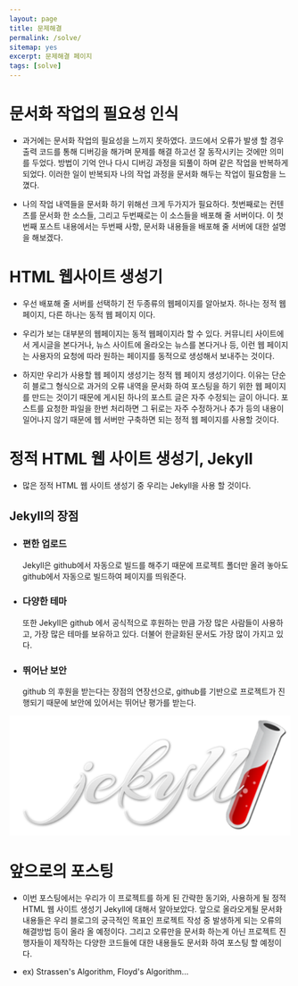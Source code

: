 ```yaml
---
layout: page
title: 문제해결
permalink: /solve/
sitemap: yes
excerpt: 문제해결 페이지
tags: [solve]
---
```


# 문서화 작업의 필요성 인식
* 과거에는 문서화 작업의 필요성을 느끼지 못하였다. 코드에서 오류가 발생 할 경우 출력 코드를 통해 디버깅을 해가며 문제를 해결 하고선 잘 동작시키는 것에만 의미를 두었다. 방법이 기억 안나 다시 디버깅 과정을 되풀이 하며 같은 작업을 반복하게 되었다. 이러한 일이 반복되자 나의 작업 과정을 문서화 해두는 작업이 필요함을 느꼈다.

* 나의 작업 내역들을 문서화 하기 위해선 크게 두가지가 필요하다. 첫번째로는 컨텐츠를 문서화 한 소스들, 그리고 두번째로는 이 소스들을 배포해 줄 서버이다. 이 첫번째 포스트 내용에서는 두번째 사항, 문서화 내용들을 배포해 줄 서버에 대한 설명을 해보겠다.

# HTML 웹사이트 생성기
* 우선 배포해 줄 서버를 선택하기 전 두종류의 웹페이지를 알아보자. 하나는 정적 웹 페이지, 다른 하나는 동적 웹 페이지 이다.

* 우리가 보는 대부분의 웹페이지는 동적 웹페이지라 할 수 있다. 커뮤니티 사이트에서 게시글을 본다거나, 뉴스 사이트에 올라오는 뉴스를 본다거나 등, 이런 웹 페이지는 사용자의 요청에 따라 원하는 페이지를 동적으로 생성해서 보내주는 것이다.

* 하지만 우리가 사용할 웹 페이지 생성기는 정적 웹 페이지 생성기이다. 이유는 단순히 블로그 형식으로 과거의 오류 내역을 문서화 하여 포스팅을 하기 위한 웹 페이지를 만드는 것이기 때문에 게시된 하나의 포스트 글은 자주 수정되는 글이 아니다. 포스트를 요청한 파일을 한번 처리하면 그 뒤로는 자주 수정하거나 추가 등의 내용이 일어나지 않기 때문에 웹 서버만 구축하면 되는 정적 웹 페이지를 사용할 것이다.

# 정적 HTML 웹 사이트 생성기, Jekyll
* 많은 정적 HTML 웹 사이트 생성기 중 우리는 Jekyll을 사용 할 것이다.

## Jekyll의 장점
* ### 편한 업로드
	Jekyll은 github에서 자동으로 빌드를 해주기 때문에 프로젝트 폴더만 올려 놓아도 github에서 자동으로 빌드하여 페이지를 띄워준다.

* ### 다양한 테마
	또한 Jekyll은 github 에서 공식적으로 후원하는 만큼 가장 많은 사람들이 사용하고, 가장 많은 테마를 보유하고 있다. 더불어 한글화된 문서도 가장 많이 가지고 있다.

* ### 뛰어난 보안
	github 의 후원을 받는다는 장점의 연장선으로, github를 기반으로 프로젝트가 진행되기 때문에 보안에 있어서는 뛰어난 평가를 받는다.

![지킬 로고](/assets/지킬%20로고_tcc3bfxn1.png)


# 앞으로의 포스팅
  * 이번 포스팅에서는 우리가 이 프로젝트를 하게 된 간략한 동기와, 사용하게 될 정적 HTML 웹 사이트 생성기 Jekyll에 대해서 알아보았다. 앞으로 올라오게될 문서화 내용들은 우리 블로그의 궁극적인 목표인 프로젝트 작성 중 발생하게 되는 오류의 해결방법 등이 올라 올 예정이다. 그리고 오류만을 문서화 하는게 아닌 프로젝트 진행자들이 제작하는 다양한 코드들에 대한 내용들도 문서화 하여 포스팅 할 예정이다.

  * ex) Strassen's Algorithm, Floyd's Algorithm...

